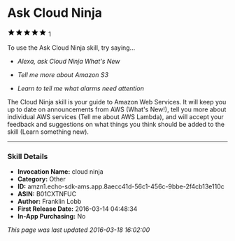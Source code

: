 # Ask Cloud Ninja
![5 stars](../../../images/ic_star_black_18dp_1x.png)![5 stars](../../../images/ic_star_black_18dp_1x.png)![5 stars](../../../images/ic_star_black_18dp_1x.png)![5 stars](../../../images/ic_star_black_18dp_1x.png)![5 stars](../../../images/ic_star_black_18dp_1x.png) 1

To use the Ask Cloud Ninja skill, try saying...

* *Alexa, ask Cloud Ninja What's New*

* *Tell me more about Amazon S3*

* *Learn to tell me what alarms need attention*

The Cloud Ninja skill is your guide to Amazon Web Services.  It will keep you up to date on announcements from AWS (What's New!), tell you more about individual AWS services (Tell me about AWS Lambda), and will accept your feedback and suggestions on what things you think should be added to the skill (Learn something new).

***

### Skill Details

* **Invocation Name:** cloud ninja
* **Category:** Other
* **ID:** amzn1.echo-sdk-ams.app.8aecc41d-56c1-456c-9bbe-2f4cb13e110c
* **ASIN:** B01CXTNFUC
* **Author:** Franklin Lobb
* **First Release Date:** 2016-03-14 04:48:34
* **In-App Purchasing:** No

*This page was last updated 2016-03-18 16:02:00*
